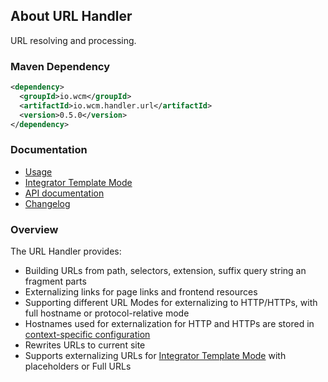 ## About URL Handler

URL resolving and processing.


### Maven Dependency

```xml
<dependency>
  <groupId>io.wcm</groupId>
  <artifactId>io.wcm.handler.url</artifactId>
  <version>0.5.0</version>
</dependency>
```

### Documentation

* [Usage][usage]
* [Integrator Template Mode][integrator]
* [API documentation][apidocs]
* [Changelog][changelog]


### Overview

The URL Handler provides:

* Building URLs from path, selectors, extension, suffix query string an fragment parts
* Externalizing links for page links and frontend resources
* Supporting different URL Modes for externalizing to HTTP/HTTPs, with full hostname or protocol-relative mode
* Hostnames used for externalization for HTTP and HTTPs are stored in [context-specific configuration][config]
* Rewrites URLs to current site
* Supports externalizing URLs for [Integrator Template Mode][integrator] with placeholders or Full URLs


[usage]: usage.html
[integrator]: integrator.html
[apidocs]: apidocs/
[changelog]: changes-report.html
[config]: ../../config/
